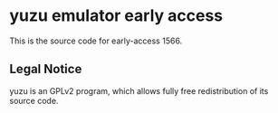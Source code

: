 yuzu emulator early access
=============

This is the source code for early-access 1566.

## Legal Notice

yuzu is an GPLv2 program, which allows fully free redistribution of its source code.